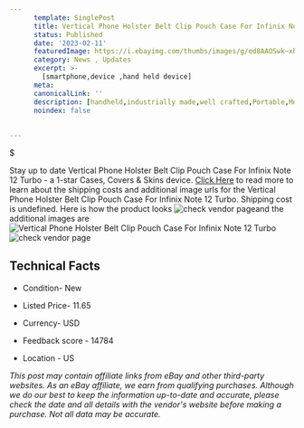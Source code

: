 ```yaml
---
      template: SinglePost
      title: Vertical Phone Holster Belt Clip Pouch Case For Infinix Note 12 Turbo
      status: Published
      date: '2023-02-11'
      featuredImage: https://i.ebayimg.com/thumbs/images/g/ed8AAOSwk~xhLFXw/s-l225.jpg
      category: News , Updates
      excerpt: >-
        [smartphone,device ,hand held device]
      meta:
      canonicalLink: ''
      description: [handheld,industrially made,well crafted,Portable,Mobile,Compact,Convenient,Lightweight,Maneuverable,Man-portable,Miniature,Carriable,Hand-held,Light,Holdable,Transportable,Mobile device,Pocket-sized,On-the-go,Wireless,Cordless,Compact size,Convenient size, smartphone,device ,hand held device]
      noindex: false
      
        
---
```

$

Stay up to date Vertical Phone Holster Belt Clip Pouch Case For Infinix Note 12 Turbo - a 1-star Cases, Covers & Skins device. [Click Here](https://www.ebay.com/itm/334450881151?hash=item4dded3727f%3Ag%3Aed8AAOSwk%7ExhLFXw&mkevt=1&mkcid=1&mkrid=711-53200-19255-0&campid=%253CePNCampaignId%253E&customid=%253CreferenceId%253E&toolid=10049) to read more to learn about the shipping costs and additional image urls for the Vertical Phone Holster Belt Clip Pouch Case For Infinix Note 12 Turbo. Shipping cost is undefined. Here is how the product looks ![check vendor page](https://i.ebayimg.com/thumbs/images/g/ed8AAOSwk~xhLFXw/s-l225.jpg)and the additional images are![Vertical Phone Holster Belt Clip Pouch Case For Infinix Note 12 Turbo](https://i.ebayimg.com/images/g/ed8AAOSwk~xhLFXw/s-l1200.jpg)![check vendor page](https://origin-galleryplus.ebayimg.com/ws/web/334450881151_2_0_1/225x225.jpg,https://origin-galleryplus.ebayimg.com/ws/web/334450881151_3_0_1/225x225.jpg,https://origin-galleryplus.ebayimg.com/ws/web/334450881151_4_0_1/225x225.jpg,https://origin-galleryplus.ebayimg.com/ws/web/334450881151_5_0_1/225x225.jpg,https://origin-galleryplus.ebayimg.com/ws/web/334450881151_6_0_1/225x225.jpg)



 ## Technical Facts 



     
      

 - Condition- New 


      

 - Listed Price- 11.65 


      

 - Currency- USD 


      

 - Feedback score - 14784 


      

 - Location - US 


      
      

 *_This post may contain affiliate links from eBay and other third-party websites. As an eBay affiliate, we earn from qualifying purchases. Although we do our best to keep the information up-to-date and accurate, please check the date and all details with the vendor's website before making a purchase. Not all data may be accurate._*






